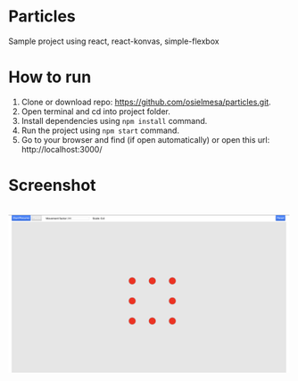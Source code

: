 # Particles
Sample project using react, react-konvas, simple-flexbox

# How to run

1. Clone or download repo: https://github.com/osielmesa/particles.git.
2. Open terminal and cd into project folder.
3. Install dependencies using `npm install` command.
4. Run the project using `npm start` command.
5. Go to your browser and find (if open automatically) or open this url: http://localhost:3000/

# Screenshot

&nbsp;&nbsp;&nbsp;&nbsp;&nbsp;&nbsp;<img src="screenshots/1.png"/>
